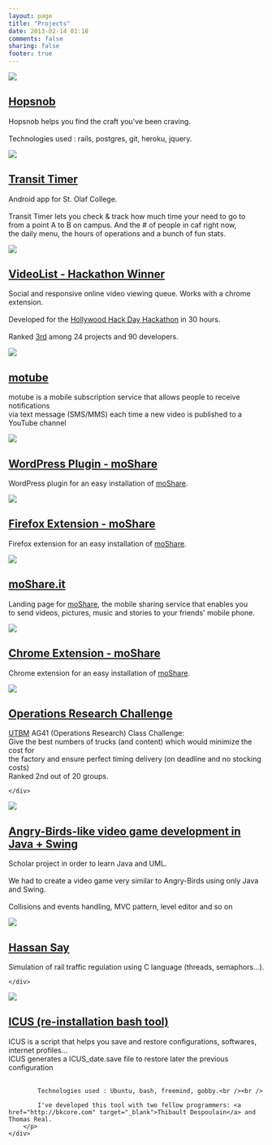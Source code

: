 ```yaml
---
layout: page
title: "Projects"
date: 2013-02-14 01:18
comments: false
sharing: false
footer: true
---
```


<div class="project_item">
    <div class="project_item_thumbnail">
        <img src="../images/projects/hopsnob.png" />
    </div>
    <div class="project_item_side">
        <h2><a href="http://www.hopsnob.co" target="_blank">Hopsnob</a></h2>
        <p class="project_item_description">Hopsnob helps you find the craft you've been craving.<br /><br />
        Technologies used : rails, postgres, git, heroku, jquery.
    </p>
    </div>
</div>
<div class="clearfix"></div>


<div class="project_item">
    <div class="project_item_thumbnail">
        <img src="../images/projects/transit_timer.jpg" />
    </div>
    <div class="project_item_side">
        <h2><a href="https://github.com/benjamin-guillet/transit-timer" target="_blank">Transit Timer</a></h2>
        <p class="project_item_description">Android app for St. Olaf College.<br /><br />
            Transit Timer lets you check & track how much time your need to go to <br />from a point A to B on campus.
            And the # of people in caf right now,<br />the daily menu, the hours of operations and a bunch of fun stats.
        </p>
    </div>
</div>
<div class="clearfix"></div>


<div class="project_item">
    <div class="project_item_thumbnail">
        <img src="../images/projects/videolist.png" />
    </div>
    <div class="project_item_side">
        <h2><a href="https://github.com/benjamin-guillet/hollywood-hack-day" target="_blank">VideoList - Hackathon Winner</a></h2>
        <p class="project_item_description">
            Social and responsive online video viewing queue. Works with a chrome extension.<br /><br />
            Developed for the <a href="http://www.hollywoodhackday.com/" target="_blank"> Hollywood Hack Day Hackathon</a> in 30 hours.<br /><br />
            Ranked <a href="http://www.hollywoodhackday.com/press.html" target="_blank">3rd</a> among 24 projects and 90 developers.
        </p>
    </div>
</div>
<div class="clearfix"></div>

<div class="project_item">
    <div class="project_item_thumbnail">
        <img src="../images/projects/motube.png" />
    </div>
    <div class="project_item_side">
        <h2><a href="http://www.motube.us" target="_blank">motube</a></h2>
        <p class="project_item_description">
            motube is a mobile subscription service that allows people to receive notifications<br /> via text message (SMS/MMS) each time a new video is published to a YouTube channel
        </p>
    </div>
</div>
<div class="clearfix"></div>


<div class="project_item">
    <div class="project_item_thumbnail">
        <img src="../images/projects/moshare_wp_plugin_1.png" />
        <img style="display: none; "src="../images/projects/moshare_wp_plugin_2.png" />
    </div>
    <div class="project_item_side">
        <h2><a href="http://wordpress.org/extend/plugins/moshare/" target="_blank">WordPress Plugin - moShare</a></h2>
        <p class="project_item_description">
            WordPress plugin for an easy installation of <a href="http://www.moshare.com" target="_blank">moShare</a>.
        </p>
    </div>
</div>
<div class="clearfix"></div>

<div class="project_item">
    <div class="project_item_thumbnail">
        <img src="../images/projects/moshare_firefox_plugin.png" />
    </div>
    <div class="project_item_side">
        <h2><a href="https://addons.mozilla.org/en-US/firefox/addon/moshare/" target="_blank">Firefox Extension - moShare</a></h2>
        <p class="project_item_description">
            Firefox extension for an easy installation of <a href="http://www.moshare.com" target="_blank">moShare</a>.
        </p>
    </div>
</div>
<div class="clearfix"></div>

<div class="project_item">
    <div class="project_item_thumbnail">
        <img src="../images/projects/moshare_it.png" />
    </div>
    <div class="project_item_side">
        <h2><a href="http://www.moshare.it" target="_blank">moShare.it</a></h2>
        <p class="project_item_description">
            Landing page for  <a href="http://www.moshare.com" target="_blank">moShare</a>, the mobile sharing service that enables you<br /> to send videos, pictures, music and stories to your friends' mobile phone.
        </p>
    </div>
</div>
<div class="clearfix"></div>


<div class="project_item">
    <div class="project_item_thumbnail">
        <img src="../images/projects/moshare_chrome_plugin.png" />
    </div>
    <div class="project_item_side">
        <h2><a href="https://chrome.google.com/webstore/detail/moshare/mfnccjkpbmliagkpajipnaickpkgllkk" target="_blank">Chrome Extension - moShare</a></h2>
        <p class="project_item_description">
            Chrome extension for an easy installation of <a href="http://www.moshare.com" target="_blank">moShare</a>.
        </p>
    </div>
</div>
<div class="clearfix"></div>

<div class="project_item">
    <div class="project_item_thumbnail">
        <img src="../images/projects/ag41_challenge.png" />
    </div>
    <div class="project_item_side">
        <h2><a href="https://github.com/benjamin-guillet/operations-research-challenge" target="_blank">Operations Research Challenge</a></h2>
        <p class="project_item_description">
           <a href="http://www.utbm.fr" target="_blank">UTBM</a> AG41 (Operations Research) Class Challenge:<br />
           Give the best numbers of trucks (and content) which would minimize the cost for<br />
           the factory and ensure perfect timing delivery (on deadline and no stocking costs)<br />
           Ranked 2nd out of 20 groups.
       </p>

    </div>
</div>
<div class="clearfix"></div>


<div class="project_item">
    <div class="project_item_thumbnail">
        <img src="../images/projects/angry_utbm.png" />
    </div>
    <div class="project_item_side">
        <h2><a href="https://github.com/benjamin-guillet/angry-utbm" target="_blank">Angry-Birds-like video game development in Java + Swing</a></h2>
        <p class="project_item_description">
           Scholar project in order to learn Java and UML.<br /><br />
           We had to create a video game very similar to Angry-Birds using only Java and Swing.<br /><br />
           Collisions and events handling, MVC pattern, level editor and so on
       </p>
    </div>
</div>
<div class="clearfix"></div>


<div class="project_item">
    <div class="project_item_thumbnail">
        <img src="../images/projects/hassan_say_f.png" />
    </div>
    <div class="project_item_side">
        <h2><a href="https://github.com/benjamin-guillet/hassan-say-f" target="_blank">Hassan Say</a></h2>
        <p class="project_item_description">
           Simulation of rail traffic regulation using C language (threads, semaphors...).
       </p>

    </div>
</div>
<div class="clearfix"></div>

<div class="project_item">
    <div class="project_item_thumbnail">
        <img src="../images/projects/icus.jpg" />
    </div>
    <div class="project_item_side">
        <h2><a href="https://github.com/benjamin-guillet/ICUS" target="_blank">ICUS (re-installation bash tool)</a></h2>
        <p class="project_item_description">
            ICUS is a script that helps you save and restore configurations, softwares, internet profiles...<br />
            ICUS generates a ICUS_date.save file to restore later the previous configuration<br /><br />

            Technologies used : Ubuntu, bash, freemind, gobby.<br /><br />

            I've developed this tool with two fellow programmers: <a href="http://bkcore.com" target="_blank">Thibault Despoulain</a> and Thomas Real.
        </p>
    </div>
</div>
<div class="clearfix"></div>
